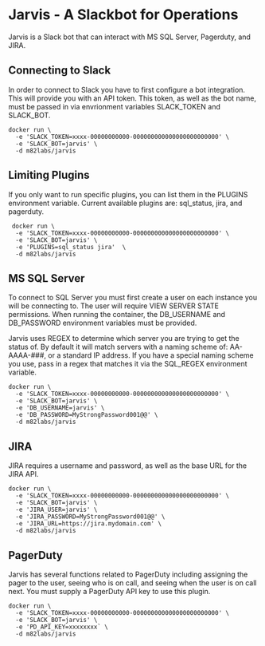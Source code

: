 # Jarvis - A Slackbot for Operations

Jarvis is a Slack bot that can interact with MS SQL Server, Pagerduty, and JIRA.

## Connecting to Slack

In order to connect to Slack you have to first configure a bot integration. This will provide you with an API token. This token, as well as the bot name, must be passed in via envrionment variables SLACK_TOKEN and SLACK_BOT.

```
docker run \
  -e 'SLACK_TOKEN=xxxx-00000000000-000000000000000000000000' \
  -e 'SLACK_BOT=jarvis' \
  -d m82labs/jarvis
```

## Limiting Plugins

If you only want to run specific plugins, you can list them in the PLUGINS environment variable. Current available plugins are: sql_status, jira, and pagerduty.
```
 docker run \
  -e 'SLACK_TOKEN=xxxx-00000000000-000000000000000000000000' \
  -e 'SLACK_BOT=jarvis' \
  -e 'PLUGINS=sql_status jira'  \
  -d m82labs/jarvis
```

## MS SQL Server

To connect to SQL Server you must first create a user on each instance you will be connecting to. The user will require VIEW SERVER STATE permissions. When running the container, the DB_USERNAME and DB_PASSWORD environment variables must be provided.

Jarvis uses REGEX to determine which server you are trying to get the status of. By default it will match servers with a naming scheme of: AA-AAAA-###, or a standard IP address. If you have a special naming scheme you use, pass in a regex that matches it via the SQL_REGEX environment variable.
```
docker run \
  -e 'SLACK_TOKEN=xxxx-00000000000-000000000000000000000000' \
  -e 'SLACK_BOT=jarvis' \
  -e 'DB_USERNAME=jarvis' \
  -e 'DB_PASSWORD=MyStrongPassword001@@' \
  -d m82labs/jarvis
```

## JIRA

JIRA requires a username and password, as well as the base URL for the JIRA API.
```
docker run \
  -e 'SLACK_TOKEN=xxxx-00000000000-000000000000000000000000' \
  -e 'SLACK_BOT=jarvis' \
  -e 'JIRA_USER=jarvis' \
  -e 'JIRA_PASSWORD=MyStrongPassword001@@' \
  -e 'JIRA_URL=https://jira.mydomain.com' \
  -d m82labs/jarvis
```

## PagerDuty

Jarvis has several functions related to PagerDuty including assigning the pager to the user, seeing who is on call, and seeing when the user is on call next. You must supply a PagerDuty API key to use this plugin.

```
docker run \
  -e 'SLACK_TOKEN=xxxx-00000000000-000000000000000000000000' \
  -e 'SLACK_BOT=jarvis' \
  -e 'PD_API_KEY=xxxxxxxx` \
  -d m82labs/jarvis
```
